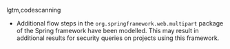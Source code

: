 lgtm,codescanning
* Additional flow steps in the `org.springframework.web.multipart` package of the Spring framework
  have been modelled.  This may result in additional results for security queries on projects using
  this framework.
